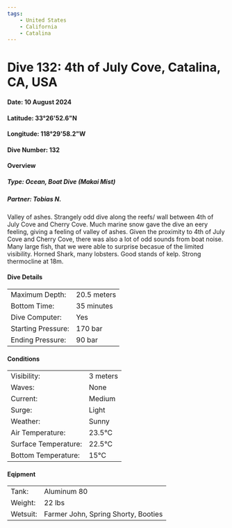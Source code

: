 ```yaml
---
tags:
    - United States
    - California
    - Catalina
---
```

# Dive 132: 4th of July Cove, Catalina, CA, USA
#### Date: 10 August 2024
#### Latitude: 33°26'52.6"N   
#### Longitude: 118°29'58.2"W
#### Dive Number: 132
#### Overview
##### Type: Ocean, Boat Dive (Makai Mist)
##### Partner: Tobias N.

Valley of ashes. Strangely odd dive along the reefs/ wall between 4th of July Cove and Cherry Cove. Much marine snow gave the dive an eery feeling, giving a feeling of valley of ashes. Given the proximity to 4th of July Cove and Cherry Cove, there was also a lot of odd sounds from boat noise. Many large fish, that we were able to surprise becasue of the limited visibility. Horned Shark, many lobsters. Good stands of kelp. Strong thermocline at 18m. 

#### Dive Details 

| | |
|-----|-----|
| Maximum Depth:     | 20.5 meters |
| Bottom Time:       | 35 minutes | 
| Dive Computer:     | Yes | <!--Yes, No-->
| Starting Pressure: | 170 bar | 
| Ending Pressure:   | 90 bar | 

#### Conditions

| | |
|-----|-----|
| Visibility:          | 3 meters |
| Waves:               | None | <!--None, Small, Medium, Large-->
| Current:             | Medium | <!--None, Light, Medium, Strong-->
| Surge:               | Light |     <!--Light, Medium, Strong-->
| Weather:             | Sunny |  <!--Sunny, Partly Cloudy, Cloudy, Rainy, Windy, Foggy-->
| Air Temperature:     | 23.5°C | 
| Surface Temperature: | 22.5°C | 
| Bottom Temperature:  | 15°C | 

#### Eqipment 

| | |
|-----|-----|
| Tank:    | Aluminum 80 |
| Weight:  | 22 lbs | 
| Wetsuit: | Farmer John, Spring Shorty, Booties | 